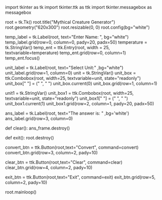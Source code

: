 import tkinter as tk
import tkinter.ttk as ttk
import tkinter.messagebox as messagebox


root = tk.Tk()
root.title("Mythical Creature Generator")
root.geometry("620x300")
root.resizable(0, 0)
root.config(bg="white")

temp_label = tk.Label(root, text="Enter Name: ", bg="white")
temp_label.grid(row=0, column=0, pady=20, padx=50)
temperature = tk.StringVar()
temp_ent = ttk.Entry(root, width = 25, textvariable=temperature)
temp_ent.grid(row=0, column=1)
temp_ent.focus()

unit_label = tk.Label(root, text="Select Unit:" ,bg="white")
unit_label.grid(row=1, column=0)
unit = tk.StringVar()
unit_box = ttk.Combobox(root, width=25, textvariable=unit, state="readonly")
unit_box[" "] = (" ", " ")
unit_box.current(0)
unit_box.grid(row=1, column=1)

unit1 = tk.StringVar()
unit_box1 = ttk.Combobox(root, width=25, textvariable=unit, state="readonly")
unit_box1[" "] = (" ", " ")
unit_box1.current(1)
unit_box1.grid(row=2, column=1, pady=20, padx=50)

ans_label = tk.Label(root, text="The answer is: " ,bg='white')
ans_label.grid(row=3, column=0)

def clear():
ans_frame.destroy()

def exit():
root.destroy()

convert_btn = ttk.Button(root,text="Convert", command=convert)
convert_btn.grid(row=3, column=2, pady=10)

clear_btn = ttk.Button(root,text="Clear", command=clear)
clear_btn.grid(row=4, column=2, pady=10)

exit_btn = ttk.Button(root,text="Exit", command=exit)
exit_btn.grid(row=5, column=2, pady=10)


root.mainloop()
